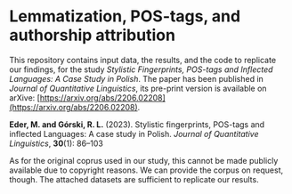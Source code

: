 # Lemmatization, POS-tags, and authorship attribution

This repository contains input data, the results, and the code to replicate our findings, for the study _Stylistic Fingerprints, POS-tags and Inflected Languages: A Case Study in Polish_. The paper has been published in _Journal of Quantitative Linguistics_, its pre-print version is available on arXive: [https://arxiv.org/abs/2206.02208](https://arxiv.org/abs/2206.02208). 

**Eder, M. and Górski, R. L.** (2023). Stylistic fingerprints, POS-tags and inflected Languages: A case study in Polish. _Journal of Quantitative Linguistics_, **30**(1): 86–103

As for the original coprus used in our study, this cannot be made publicly available due to copyright reasons. We can provide the corpus on request, though. The attached datasets are sufficient to replicate our results. 

